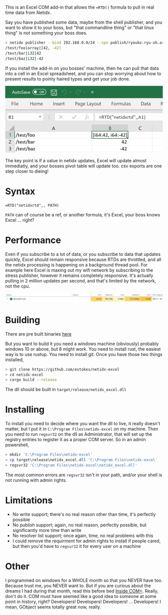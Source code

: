 This is an Excel COM add-in that allows the `=RTD()` formula to pull in real time data from Netidx.

Say you have published some data, maybe from the shell publisher, and you want to show it to your boss, but "that commandline thing" or "that linux thing" is not something your boss does.
```bash
> netidx publisher --bind 192.168.0.0/24 --spn publish/ryouko.ryu-oh.org@RYU-OH.ORG
/test/foo|array|[42, -42]
/test/bar|i32|42
/test/baz|i32|-42
```

If you install the add-in on you bosses' machine, then he can pull that data into a cell in an Excel spreadsheet, and you can stop worrying about how to present results to pointy haired types and get your job done.

![Example](example.PNG)

The key point is if a value in netidx updates, Excel will update almost immediatly, and your bosses pivot table will update too. csv exports are one step closer to dieing!
# Syntax

```
=RTD("netidxrtd",, PATH)
```

`PATH` can of course be a ref, or another formula, it's Excel, your boss knows Excel ... right?

# Performance 

Even if you subscribe to a lot of data, or you subscribe to data that updates quickly, Excel should remain responsive because RTDs are throttled, and all the netidx processing is happening on a background thread pool. For example here Excel is maxing out my wifi network by subscribing to the stress publisher, however it remains completely responsive. It's actually pulling in 2 million updates per second, and that's limited by the network, not the cpu.

![Performance](perf.PNG)

# Building

There are pre built binaries [here](https://github.com/estokes/netidx-excel/releases/tag/0.1.0)

But you want to build it you need a windows machine (obviously) probably windows 10 or above, but 8 might work. You need to install rust, the easiest way is to use rustup. You need to install git. Once you have those two things installed,

```bash
> git clone https://github.com/estokes/netidx-excel
> cd netidx-excel
> cargo build --release
```

The dll should be built in `target/release/netidx_excel.dll`

# Installing

To install you need to decide where you want the dll to live, it really doesn't matter, but I put it in `C:\Program Files\netidx-excel` on my machine. Then you need to run `regsvr32` on the dll as Administrator, that will set up the registry entries to register it as a proper COM server. So in an admin powershell,

```powershell
> mkdir 'C:\Program Files\netidx-excel'
> cp target\release\netidx_excel.dll 'C:\Program Files\netidx-excel'
> regsvr32 'C:\Program Files\netidx-excel\netidx_excel.dll'
```

The most common errors are `regsvr32` isn't in your path, and/or your shell is not running with admin rights.

# Limitations

- No write support; there's no real reason other than time, it's perfectly possible
- No publish support; again, no real reason, perfectly possible, but significantly more time than write
- No resolver list support; once again, time, no real problems with this
- I could remove the requirment for admin rights to install if people cared, but then you'd have to `regsvr32` it for every user on a machine

# Other

I programmed on windows for a WHOLE month so that you NEVER have too. Because trust me, you NEVER want to. But if you are curious about the dreams I had during that month, read this before bed [Inside COM+](https://www.thrysoee.dk/InsideCOM+/ch05c.htm). Really, don't do it. COM must have seemed like a good idea to someone at some point in history, right? Developers! Developers! Developers! ... Developers! I mean, GObject seems totally great now, really.
